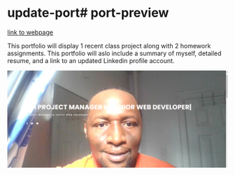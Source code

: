 # update-port# port-preview
[link to webpage]( https://adrianstorr.github.io/update-port/)

This portfolio will display 1 recent class project along with 2 homework assignments. This portfolio will aslo include a summary of myself, detailed resume, and a link to an updated Linkedin profile account.


![screenshot of website](./assets/img/webmain.png)
